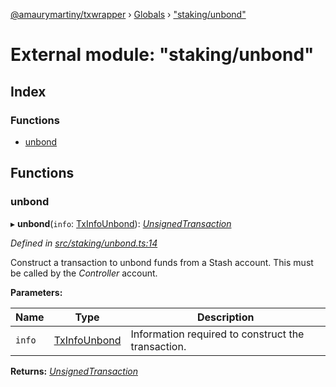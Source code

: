 [@amaurymartiny/txwrapper](../README.md) › [Globals](../globals.md) › ["staking/unbond"](_staking_unbond_.md)

# External module: "staking/unbond"

## Index

### Functions

* [unbond](_staking_unbond_.md#unbond)

## Functions

###  unbond

▸ **unbond**(`info`: [TxInfoUnbond](../interfaces/_staking_stakingtxtypeutils_.txinfounbond.md)): *[UnsignedTransaction](../interfaces/_util_interfaces_.unsignedtransaction.md)*

*Defined in [src/staking/unbond.ts:14](https://github.com/paritytech/txwrapper/blob/b01afa4/src/staking/unbond.ts#L14)*

Construct a transaction to unbond funds from a Stash account. This must be called
by the _Controller_ account.

**Parameters:**

Name | Type | Description |
------ | ------ | ------ |
`info` | [TxInfoUnbond](../interfaces/_staking_stakingtxtypeutils_.txinfounbond.md) | Information required to construct the transaction.  |

**Returns:** *[UnsignedTransaction](../interfaces/_util_interfaces_.unsignedtransaction.md)*
